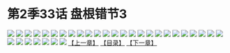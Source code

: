 # 第2季33话 盘根错节3
![](https://s2.baozimh.com/scomic/sanyanxiaotianlu-samanhua/0/473-7cvx/1.jpg)
![](https://s2.baozimh.com/scomic/sanyanxiaotianlu-samanhua/0/473-7cvx/2.jpg)
![](https://s2.baozimh.com/scomic/sanyanxiaotianlu-samanhua/0/473-7cvx/3.jpg)
![](https://s2.baozimh.com/scomic/sanyanxiaotianlu-samanhua/0/473-7cvx/4.jpg)
![](https://s2.baozimh.com/scomic/sanyanxiaotianlu-samanhua/0/473-7cvx/5.jpg)
![](https://s2.baozimh.com/scomic/sanyanxiaotianlu-samanhua/0/473-7cvx/6.jpg)
![](https://s2.baozimh.com/scomic/sanyanxiaotianlu-samanhua/0/473-7cvx/7.jpg)
![](https://s2.baozimh.com/scomic/sanyanxiaotianlu-samanhua/0/473-7cvx/8.jpg)
![](https://s2.baozimh.com/scomic/sanyanxiaotianlu-samanhua/0/473-7cvx/9.jpg)
![](https://s2.baozimh.com/scomic/sanyanxiaotianlu-samanhua/0/473-7cvx/10.jpg)
![](https://s2.baozimh.com/scomic/sanyanxiaotianlu-samanhua/0/473-7cvx/11.jpg)
![](https://s2.baozimh.com/scomic/sanyanxiaotianlu-samanhua/0/473-7cvx/12.jpg)
![](https://s2.baozimh.com/scomic/sanyanxiaotianlu-samanhua/0/473-7cvx/13.jpg)
![](https://s2.baozimh.com/scomic/sanyanxiaotianlu-samanhua/0/473-7cvx/14.jpg)
![](https://s2.baozimh.com/scomic/sanyanxiaotianlu-samanhua/0/473-7cvx/15.jpg)
![](https://s2.baozimh.com/scomic/sanyanxiaotianlu-samanhua/0/473-7cvx/16.jpg)
![](https://s2.baozimh.com/scomic/sanyanxiaotianlu-samanhua/0/473-7cvx/17.jpg)
![](https://s2.baozimh.com/scomic/sanyanxiaotianlu-samanhua/0/473-7cvx/18.jpg)
![](https://s2.baozimh.com/scomic/sanyanxiaotianlu-samanhua/0/473-7cvx/19.jpg)
![](https://s2.baozimh.com/scomic/sanyanxiaotianlu-samanhua/0/473-7cvx/20.jpg)
![](https://s2.baozimh.com/scomic/sanyanxiaotianlu-samanhua/0/473-7cvx/21.jpg)
![](https://s2.baozimh.com/scomic/sanyanxiaotianlu-samanhua/0/473-7cvx/22.jpg)
![](https://s2.baozimh.com/scomic/sanyanxiaotianlu-samanhua/0/473-7cvx/23.jpg)
![](https://s2.baozimh.com/scomic/sanyanxiaotianlu-samanhua/0/473-7cvx/24.jpg)
![](https://s2.baozimh.com/scomic/sanyanxiaotianlu-samanhua/0/473-7cvx/25.jpg)
![](https://s2.baozimh.com/scomic/sanyanxiaotianlu-samanhua/0/473-7cvx/26.jpg)
![](https://s2.baozimh.com/scomic/sanyanxiaotianlu-samanhua/0/473-7cvx/27.jpg)
![](https://s2.baozimh.com/scomic/sanyanxiaotianlu-samanhua/0/473-7cvx/28.jpg)
![](https://s2.baozimh.com/scomic/sanyanxiaotianlu-samanhua/0/473-7cvx/29.jpg)
![](https://s2.baozimh.com/scomic/sanyanxiaotianlu-samanhua/0/473-7cvx/30.jpg)
![](https://s2.baozimh.com/scomic/sanyanxiaotianlu-samanhua/0/473-7cvx/31.jpg)
![](https://s2.baozimh.com/scomic/sanyanxiaotianlu-samanhua/0/473-7cvx/32.jpg)
[【上一章】](./473.md)
[【目录】](./README.md)
[【下一章】](./475.md)

